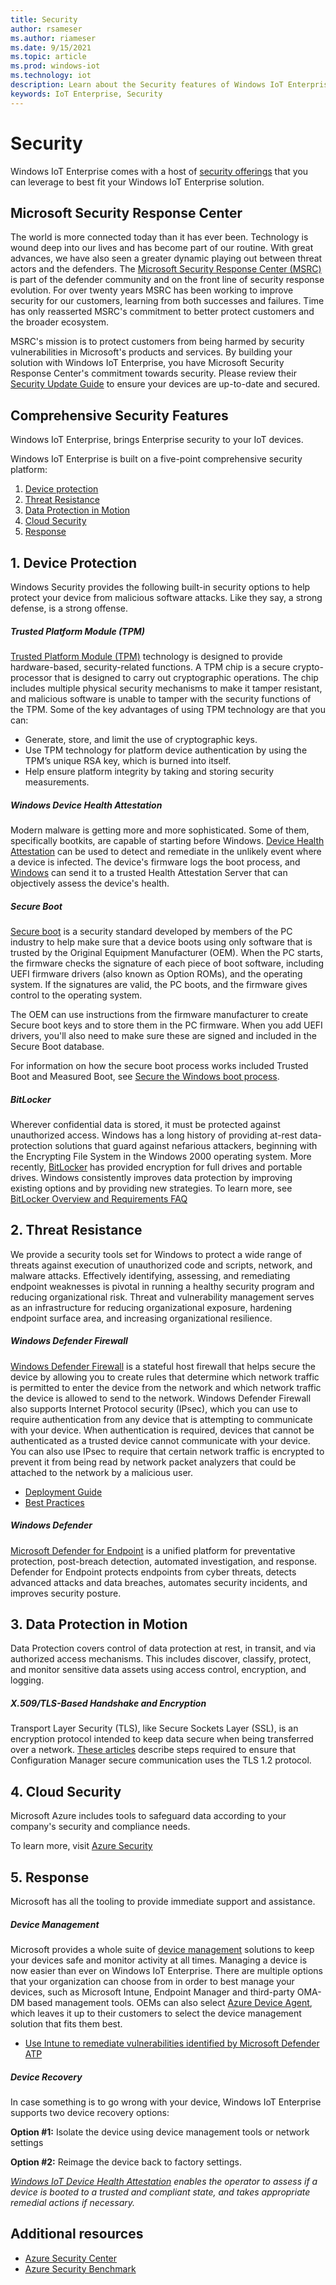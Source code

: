 ```yaml
---
title: Security
author: rsameser
ms.author: riameser
ms.date: 9/15/2021
ms.topic: article
ms.prod: windows-iot
ms.technology: iot
description: Learn about the Security features of Windows IoT Enterprise.
keywords: IoT Enterprise, Security
---
```


# Security
Windows IoT Enterprise comes with a host of [security offerings](/windows/whats-new/ltsc/whats-new-windows-10-2019#security) that you can leverage to best fit your Windows IoT Enterprise solution.

## Microsoft Security Response Center
The world is more connected today than it has ever been. Technology is wound deep into our lives and has become part of our routine. With great advances, we have also seen a greater dynamic playing out between threat actors and the defenders. The [Microsoft Security Response Center (MSRC)](https://www.microsoft.com/msrc?rtc=1) is part of the defender community and on the front line of security response evolution. For over twenty years MSRC has been working to improve security for our customers, learning from both successes and failures. Time has only reasserted MSRC's commitment to better protect customers and the broader ecosystem.

MSRC's mission is to protect customers from being harmed by security vulnerabilities in Microsoft's products and services. By building your solution with Windows IoT Enterprise, you have Microsoft Security Response Center's commitment towards security. Please review their [Security Update Guide](https://msrc.microsoft.com/update-guide/) to ensure your devices are up-to-date and secured.

## Comprehensive Security Features
Windows IoT Enterprise, brings Enterprise security to your IoT devices.

Windows IoT Enterprise is built on a five-point comprehensive security platform:
1. [Device protection](#1-device-protection)
2. [Threat Resistance](#2-threat-resistance)
3. [Data Protection in Motion](#3-data-protection-in-motion)
4. [Cloud Security](#4-cloud-security)
5. [Response](#5-response)

## 1. Device Protection
Windows Security provides the following built-in security options to help protect your device from malicious software attacks. Like they say, a strong defense, is a strong offense.

##### Trusted Platform Module (TPM)​
[Trusted Platform Module (TPM)](/windows/security/information-protection/tpm/trusted-platform-module-top-node) technology is designed to provide hardware-based, security-related functions. A TPM chip is a secure crypto-processor that is designed to carry out cryptographic operations. The chip includes multiple physical security mechanisms to make it tamper resistant, and malicious software is unable to tamper with the security functions of the TPM. Some of the key advantages of using TPM technology are that you can:
* Generate, store, and limit the use of cryptographic keys.
* Use TPM technology for platform device authentication by using the TPM’s unique RSA key, which is burned into itself.
* Help ensure platform integrity by taking and storing security measurements.

##### Windows Device Health Attestation​
Modern malware is getting more and more sophisticated. Some of them, specifically bootkits, are capable of starting before Windows. [Device Health Attestation](/windows/security/threat-protection/protect-high-value-assets-by-controlling-the-health-of-windows-10-based-devices#device-health-attestation) can be used to detect and remediate in the unlikely event where a device is infected. The device's firmware logs the boot process, and [Windows](/windows-server/security/device-health-attestation) can send it to a trusted Health Attestation Server that can objectively assess the device's health.

##### Secure Boot​
[Secure boot](/windows-hardware/design/device-experiences/oem-secure-boot) is a security standard developed by members of the PC industry to help make sure that a device boots using only software that is trusted by the Original Equipment Manufacturer (OEM). When the PC starts, the firmware checks the signature of each piece of boot software, including UEFI firmware drivers (also known as Option ROMs), and the operating system. If the signatures are valid, the PC boots, and the firmware gives control to the operating system.

The OEM can use instructions from the firmware manufacturer to create Secure boot keys and to store them in the PC firmware. When you add UEFI drivers, you'll also need to make sure these are signed and included in the Secure Boot database.

For information on how the secure boot process works included Trusted Boot and Measured Boot, see [Secure the Windows boot process](/windows/security/information-protection/secure-the-windows-10-boot-process).

##### BitLocker​
Wherever confidential data is stored, it must be protected against unauthorized access. Windows has a long history of providing at-rest data-protection solutions that guard against nefarious attackers, beginning with the Encrypting File System in the Windows 2000 operating system. More recently, [BitLocker](/windows/security/information-protection/bitlocker/bitlocker-device-encryption-overview-windows-10) has provided encryption for full drives and portable drives. Windows consistently improves data protection by improving existing options and by providing new strategies. To learn more, see [BitLocker Overview and Requirements FAQ](/windows/security/information-protection/bitlocker/bitlocker-overview-and-requirements-faq)


## 2. Threat Resistance
We provide a security tools set for Windows to protect a wide range of threats against execution of unauthorized code and scripts, network, and malware attacks. Effectively identifying, assessing, and remediating endpoint weaknesses is pivotal in running a healthy security program and reducing organizational risk. Threat and vulnerability management serves as an infrastructure for reducing organizational exposure, hardening endpoint surface area, and increasing organizational resilience.

##### Windows Defender Firewall
[Windows Defender Firewall](/windows/security/threat-protection/windows-firewall/windows-firewall-with-advanced-security) is a stateful host firewall that helps secure the device by allowing you to create rules that determine which network traffic is permitted to enter the device from the network and which network traffic the device is allowed to send to the network. Windows Defender Firewall also supports Internet Protocol security (IPsec), which you can use to require authentication from any device that is attempting to communicate with your device. When authentication is required, devices that cannot be authenticated as a trusted device cannot communicate with your device. You can also use IPsec to require that certain network traffic is encrypted to prevent it from being read by network packet analyzers that could be attached to the network by a malicious user.

* [Deployment Guide](/windows/security/threat-protection/windows-firewall/windows-firewall-with-advanced-security-deployment-guide)
* [Best Practices](/windows/security/threat-protection/windows-firewall/best-practices-configuring)

##### Windows Defender
[Microsoft Defender for Endpoint](/windows/security/threat-protection/microsoft-defender-atp/microsoft-defender-advanced-threat-protection) is a unified platform for preventative protection, post-breach detection, automated investigation, and response. Defender for Endpoint protects endpoints from cyber threats, detects advanced attacks and data breaches, automates security incidents, and improves security posture.

## 3. Data Protection in Motion
Data Protection covers control of data protection at rest, in transit, and via authorized access mechanisms. This includes discover, classify, protect, and monitor sensitive data assets using access control, encryption, and logging.

##### X.509/TLS-Based Handshake and Encryption
Transport Layer Security (TLS), like Secure Sockets Layer (SSL), is an encryption protocol intended to keep data secure when being transferred over a network. [These articles](/mem/configmgr/core/plan-design/security/enable-tls-1-2) describe steps required to ensure that Configuration Manager secure communication uses the TLS 1.2 protocol.


## 4. Cloud Security
Microsoft Azure includes tools to safeguard data according to your company's security and compliance needs.

To learn more, visit [Azure Security](https://azure.microsoft.com/overview/security/)


## 5. Response
Microsoft has all the tooling to provide immediate support and assistance.  

##### Device Management
Microsoft provides a whole suite of [device management](../Device-Management/Device-Management-Overview.md) solutions to keep your devices safe and monitor activity at all times. Managing a device is now easier than ever on Windows IoT Enterprise. There are multiple options that your organization can choose from in order to best manage your devices, such as Microsoft Intune, Endpoint Manager and third-party OMA-DM based management tools. OEMs can also select [Azure Device Agent](/windows/iot-core/manage-your-device/azureiotda), which leaves it up to their customers to select the device management solution that fits them best.

* [Use Intune to remediate vulnerabilities identified by Microsoft Defender ATP](/mem/intune/protect/atp-manage-vulnerabilities)

##### Device Recovery
In case something is to go wrong with your device, Windows IoT Enterprise supports two device recovery options:

**Option #1:** Isolate the device using device management tools or network settings

**Option #2:** Reimage the device back to factory settings.

*[Windows IoT Device Health Attestation](#windows-device-health-attestation) enables the operator to assess if a device is booted to a trusted and compliant state, and takes appropriate remedial actions if necessary.*


## Additional resources
* [Azure Security Center](https://azure.microsoft.com/services/security-center/)
* [Azure Security Benchmark](/azure/security/benchmarks/overview)
